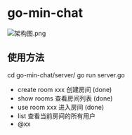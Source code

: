 # go-min-chat

![架构图.png](https://i.loli.net/2018/11/06/5be1952153353.jpeg)

## 使用方法
cd go-min-chat/server/
go run server.go

- create room xxx 创建房间 (done)
- show rooms 查看房间列表 (done)
- use room xxx 进入房间 (done)
- list 查看当前房间的所有用户
- @xx
